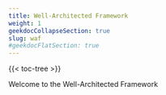 ```yaml
---
title: Well-Architected Framework
weight: 1
geekdocCollapseSection: true
slug: waf
#geekdocFlatSection: true
---
```


{{< toc-tree >}}

Welcome to the Well-Architected Framework